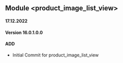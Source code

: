 ## Module <product_image_list_view>

#### 17.12.2022
#### Version 16.0.1.0.0
#### ADD
- Initial Commit for product_image_list_view
